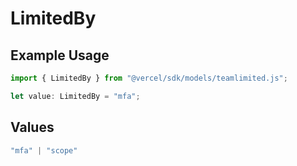 # LimitedBy

## Example Usage

```typescript
import { LimitedBy } from "@vercel/sdk/models/teamlimited.js";

let value: LimitedBy = "mfa";
```

## Values

```typescript
"mfa" | "scope"
```